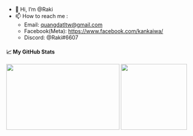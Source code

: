 - 👋 Hi, I’m @Raki
- 📫 How to reach me :
  - Email: quangdatltw@gmail.com
  - Facebook(Meta): https://www.facebook.com/kankaiwa/
  - Discord: @Raki#6607
#### 📈 My GitHub Stats
<p align="left">
<img src="https://github-readme-stats-one-bice.vercel.app/api?username=quangdatltw&count_private=true&card_width=290px&theme=tokyonight&show_icons=true&hide_rank=true&include_all_commits=true&role=OWNER,ORGANIZATION_MEMBER,COLLABORATOR" height="175px" width="300px" /> 
<img src="https://github-readme-stats-one-bice.vercel.app/api/top-langs/?username=quangdatltw&layout=compact&langs_count=8&theme=tokyonight&role=OWNER" height="175px" />
<p>


<!---
quangdatltw/quangdatltw is a ✨ special ✨ repository because its `README.md` (this file) appears on your GitHub profile.
You can click the Preview link to take a look at your changes.
--->
